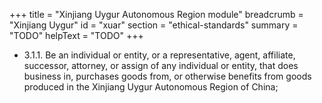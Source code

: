 +++
title = "Xinjiang Uygur Autonomous Region module"
breadcrumb = "Xinjiang Uygur"
id = "xuar"
section = "ethical-standards"
summary = "TODO"
helpText = "TODO"
+++

- 3.1.1. Be an individual or entity, or a representative, agent, affiliate, successor, attorney, or assign of any individual or entity, that does business in, purchases goods from, or otherwise benefits from goods produced in the Xinjiang Uygur Autonomous Region of China;
